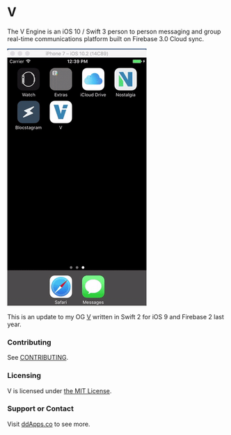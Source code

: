 # V
The V Engine is an iOS 10 / Swift 3 person to person messaging and group real-time communications platform built on Firebase 3.0 Cloud sync.

![](art/screenshot/V01.gif?raw=true)

This is an update to my OG [V](https://github.com/duliodenis/v) written in Swift 2 for iOS 9 and Firebase 2 last year.

### Contributing
See [CONTRIBUTING](CONTRIBUTING.md).

### Licensing
V is licensed under [the MIT License](LICENSE).

### Support or Contact
Visit [ddApps.co](http://ddapps.co) to see more.
